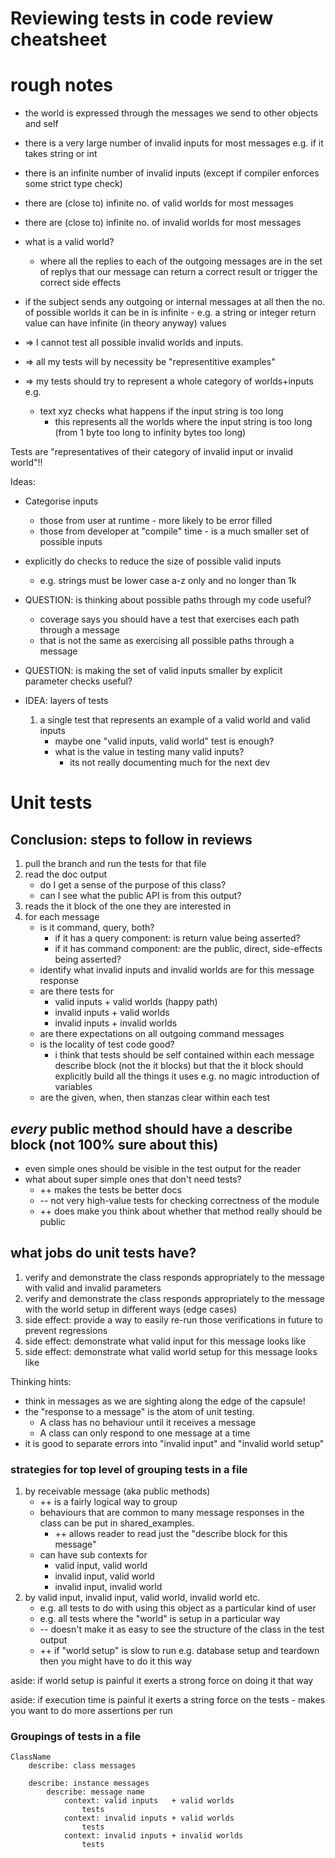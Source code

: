 # Reviewing tests in code review cheatsheet

# rough notes

* the world is expressed through the messages we send to other objects and self

* there is a very large number of invalid inputs for most messages e.g. if it takes string or int
* there is an infinite number of invalid inputs (except if compiler enforces some strict type check)
* there are (close to) infinite no. of valid worlds for most messages
* there are (close to) infinite no. of invalid worlds for most messages

* what is a valid world?
    * where all the replies to each of the outgoing messages are in the set of
      replys that our message can return a correct result or trigger the correct side effects
* if the subject sends any outgoing or internal messages at all then the no. of
  possible worlds it can be in is infinite - e.g. a string or integer return
  value can have infinite (in theory anyway) values

* => I cannot test all possible invalid worlds and inputs.
* => all my tests will by necessity be "representitive examples"
* => my tests should try to represent a whole category of worlds+inputs e.g.
    * text xyz checks what happens if the input string is too long
        * this represents all the worlds where the input string is too long (from 1 byte too long to infinity bytes too long)

Tests are "representatives of their category of invalid input or invalid world"!!

Ideas:

* Categorise inputs
    * those from user at runtime - more likely to be error filled
    * those from developer at "compile" time - is a much smaller set of possible inputs
* explicitly do checks to reduce the size of possible valid inputs
    * e.g. strings must be lower case a-z only and no longer than 1k

* QUESTION: is thinking about possible paths through my code useful?
    * coverage says you should have a test that exercises each path through a message
    * that is not the same as exercising all possible paths through a message

* QUESTION: is making the set of valid inputs smaller by explicit parameter checks useful?


* IDEA: layers of tests
    1. a single test that represents an example of a valid world and valid inputs
        * maybe one "valid inputs, valid world" test is enough?
        * what is the value in testing many valid inputs?
            * its not really documenting much for the next dev


# Unit tests

## Conclusion: steps to follow in reviews

1. pull the branch and run the tests for that file
1. read the doc output
    * do I get a sense of the purpose of this class?
    * can I see what the public API is from this output?
1. reads the it block of the one they are interested in
1. for each message
    * is it command, query, both?
        * if it has a query component: is return value being asserted?
        * if it has command component: are the public, direct, side-effects
          being asserted?
    * identify what invalid inputs and invalid worlds are for this message
      response
    * are there tests for
        * valid inputs + valid worlds (happy path)
        * invalid inputs + valid worlds
        * invalid inputs + invalid worlds
    * are there expectations on all outgoing command messages
    * is the locality of test code good?
        * i think that tests should be self contained within each message
          describe
        block (not the it blocks) but that the it block should explicitly build
        all the things it uses e.g. no magic introduction of variables
    * are the given, when, then stanzas clear within each test

## *every* public method should have a describe block (not 100% sure about this)

* even simple ones should be visible in the test output for the reader
* what about super simple ones that don't need tests?
    * ++ makes the tests be better docs
    * -- not very high-value tests for checking correctness of the module
    * ++ does make you think about whether that method really should be public

## what jobs do unit tests have?

1. verify and demonstrate the class responds appropriately to the message with
   valid and invalid parameters
1. verify and demonstrate the class responds appropriately to the message with
   the world setup in different ways (edge cases)
1. side effect: provide a way to easily re-run those verifications in future to
   prevent regressions
1. side effect: demonstrate what valid input for this message looks like
1. side effect: demonstrate what valid world setup for this message looks like

Thinking hints:

* think in messages as we are sighting along the edge of the capsule!
* the "response to a message" is the atom of unit testing.
    * A class has no behaviour until it receives a message
    * A class can only respond to one message at a time
* it is good to separate errors into "invalid input" and "invalid world setup"

### strategies for top level of grouping tests in a file

1. by receivable message (aka public methods)
    * ++ is a fairly logical way to group
    * behaviours that are common to many message responses in the class can be
      put in shared_examples.
        * ++ allows reader to read just the "describe block for this message"
    * can have sub contexts for
        * valid input, valid world
        * invalid input, valid world
        * invalid input, invalid world
1. by valid input, invalid input, valid world, invalid world etc.
    * e.g. all tests to do with using this object as a particular kind of user
    * e.g. all tests where the "world" is setup in a particular way
    * -- doesn't make it as easy to see the structure of the class in the test
      output
    * ++ if "world setup" is slow to run e.g. database setup and teardown then
      you might have to do it this way

aside: if world setup is painful it exerts a strong force on doing it that way

aside: if execution time is painful it exerts a string force on the tests -
makes you want to do more assertions per run

### Groupings of tests in a file

```
ClassName
    describe: class messages

    describe: instance messages
        describe: message name
            context: valid inputs   + valid worlds
                tests
            context: invalid inputs + valid worlds
                tests
            context: invalid inputs + invalid worlds
                tests
```

